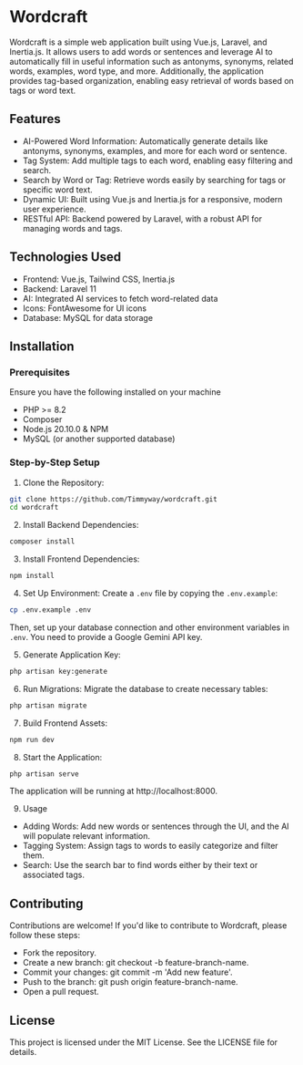 # Wordcraft
Wordcraft is a simple web application built using Vue.js, Laravel, and Inertia.js. It allows users to add words or sentences and leverage AI to automatically fill in useful information such as antonyms, synonyms, related words, examples, word type, and more. Additionally, the application provides tag-based organization, enabling easy retrieval of words based on tags or word text.

## Features
- AI-Powered Word Information: Automatically generate details like antonyms, synonyms, examples, and more for each word or sentence.
- Tag System: Add multiple tags to each word, enabling easy filtering and search.
- Search by Word or Tag: Retrieve words easily by searching for tags or specific word text.
- Dynamic UI: Built using Vue.js and Inertia.js for a responsive, modern user experience.
- RESTful API: Backend powered by Laravel, with a robust API for managing words and tags.

## Technologies Used
- Frontend: Vue.js, Tailwind CSS, Inertia.js
- Backend: Laravel 11
- AI: Integrated AI services to fetch word-related data
- Icons: FontAwesome for UI icons
- Database: MySQL for data storage

## Installation
### Prerequisites
Ensure you have the following installed on your machine
- PHP >= 8.2
- Composer
- Node.js 20.10.0 & NPM
- MySQL (or another supported database)

### Step-by-Step Setup
1. Clone the Repository:

```bash
git clone https://github.com/Timmyway/wordcraft.git
cd wordcraft
```

2. Install Backend Dependencies:
```bash
composer install
```

3. Install Frontend Dependencies:
```bash
npm install
```

4. Set Up Environment:
Create a `.env` file by copying the `.env.example`:
```bash
cp .env.example .env
```
Then, set up your database connection and other environment variables in `.env`. You need to provide a Google Gemini API key.

5. Generate Application Key:
```bash
php artisan key:generate
```

6. Run Migrations:
Migrate the database to create necessary tables:
```bash
php artisan migrate
```

7. Build Frontend Assets:
```bash
npm run dev
```

8. Start the Application:
```bash
php artisan serve
```
The application will be running at http://localhost:8000.

9. Usage
- Adding Words: Add new words or sentences through the UI, and the AI will populate relevant information.
- Tagging System: Assign tags to words to easily categorize and filter them.
- Search: Use the search bar to find words either by their text or associated tags.

## Contributing
Contributions are welcome! If you'd like to contribute to Wordcraft, please follow these steps:

- Fork the repository.
- Create a new branch: git checkout -b feature-branch-name.
- Commit your changes: git commit -m 'Add new feature'.
- Push to the branch: git push origin feature-branch-name.
- Open a pull request.

## License
This project is licensed under the MIT License. See the LICENSE file for details.
